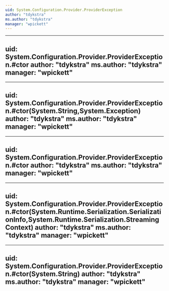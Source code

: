 ```yaml
---
uid: System.Configuration.Provider.ProviderException
author: "tdykstra"
ms.author: "tdykstra"
manager: "wpickett"
---
```


---
uid: System.Configuration.Provider.ProviderException.#ctor
author: "tdykstra"
ms.author: "tdykstra"
manager: "wpickett"
---

---
uid: System.Configuration.Provider.ProviderException.#ctor(System.String,System.Exception)
author: "tdykstra"
ms.author: "tdykstra"
manager: "wpickett"
---

---
uid: System.Configuration.Provider.ProviderException.#ctor
author: "tdykstra"
ms.author: "tdykstra"
manager: "wpickett"
---

---
uid: System.Configuration.Provider.ProviderException.#ctor(System.Runtime.Serialization.SerializationInfo,System.Runtime.Serialization.StreamingContext)
author: "tdykstra"
ms.author: "tdykstra"
manager: "wpickett"
---

---
uid: System.Configuration.Provider.ProviderException.#ctor(System.String)
author: "tdykstra"
ms.author: "tdykstra"
manager: "wpickett"
---
